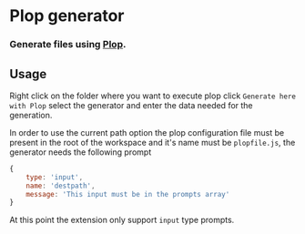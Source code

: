 ﻿# Plop generator

### Generate files using [Plop](https://plopjs.com/).

## Usage

Right click on the folder where you want to execute plop click `Generate here with Plop` select the generator and enter the data needed for the generation.

In order to use the current path option the plop configuration file must be present in the root of the workspace and it's name must be `plopfile.js`, the generator needs the following prompt

```javascript
{
	type: 'input',
	name: 'destpath',
	message: 'This input must be in the prompts array'
}
```

At this point the extension only support `input` type prompts.
